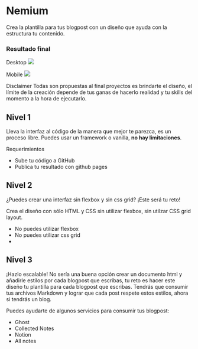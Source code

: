 # Nemium


Crea la plantilla para tus blogpost con un diseño que ayuda con la estructura tu contenido. 

### Resultado final

Desktop
  <img src="destokp.png"/>

Mobile
  <img src="assets/destokp.png"/>

Disclaimer
Todas son propuestas al final proyectos es brindarte el diseño, el límite de la creación depende de tus ganas de hacerlo realidad y tu skills del momento a la hora de ejecutarlo.


## Nivel 1

Lleva la interfaz al código de la manera que mejor te parezca, es un proceso libre.
Puedes usar un framework o vanilla, **no hay limitaciones**.

Requerimientos

- Sube tu código a GitHub
- Publica tu resultado con github pages

## Nivel 2

¿Puedes crear una interfaz sin flexbox y sin css grid? ¡Este será tu reto!

Crea el diseño con sólo HTML y CSS sin utilizar flexbox, sin utilzar CSS grid layout.

- No puedes utilizar flexbox
- No puedes utilizar css grid
- 


## Nivel 3

¡Hazlo escalable! 
No sería una buena opción crear un documento html y añadirle estilos por cada blogpost que escribas, tu reto es hacer este diseño tu plantilla para cada blogpost que escribas.
Tendrás que consumir tus archivos Markdown y lograr que cada post respete estos estilos, ahora si tendrás un blog.

Puedes ayudarte de algunos servicios para consumir tus blogpost:
- Ghost
- Collected Notes
- Notion
- All notes





